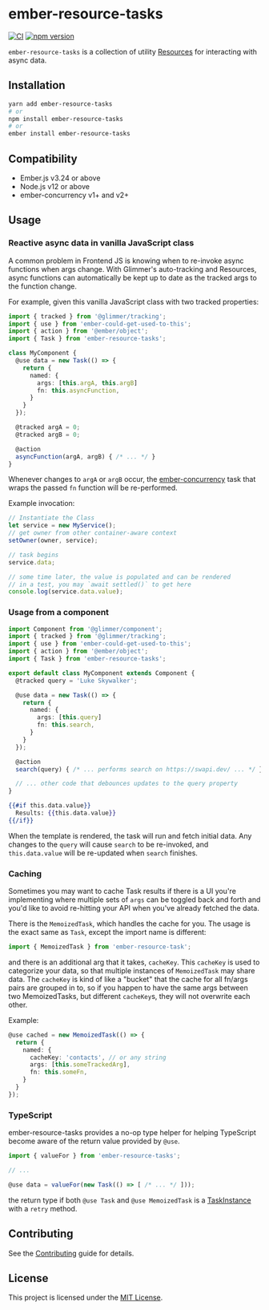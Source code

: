 # ember-resource-tasks

[![CI](https://github.com/CrowdStrike/ember-resource-tasks/actions/workflows/ci.yml/badge.svg)](https://github.com/CrowdStrike/ember-resource-tasks/actions/workflows/ci.yml)
[![npm version](https://badge.fury.io/js/ember-resource-tasks.svg)](https://badge.fury.io/js/ember-resource-tasks)

`ember-resource-tasks` is a collection of utility [Resources](https://github.com/pzuraq/ember-could-get-used-to-this#resources) for interacting with
async data.

## Installation

```bash
yarn add ember-resource-tasks
# or
npm install ember-resource-tasks
# or
ember install ember-resource-tasks
```

## Compatibility

- Ember.js v3.24 or above
- Node.js v12 or above
- ember-concurrency v1+ and v2+

## Usage

### Reactive async data in vanilla JavaScript class

A common problem in Frontend JS is knowing when to re-invoke async
functions when args change. With Glimmer's auto-tracking and Resources,
async functions can automatically be kept up to date as the tracked args
to the function change.

For example, given this vanilla JavaScript class with two tracked properties:

```ts
import { tracked } from '@glimmer/tracking';
import { use } from 'ember-could-get-used-to-this';
import { action } from '@ember/object';
import { Task } from 'ember-resource-tasks';

class MyComponent {
  @use data = new Task(() => {
    return {
      named: {
        args: [this.argA, this.argB]
        fn: this.asyncFunction,
      }
    }
  });

  @tracked argA = 0;
  @tracked argB = 0;

  @action
  asyncFunction(argA, argB) { /* ... */ }
}
```

Whenever changes to `argA` or `argB` occur, the
[ember-concurrency](http://ember-concurrency.com) task that wraps the passed
`fn` function will be re-performed.

Example invocation:

```ts
// Instantiate the Class
let service = new MyService();
// get owner from other container-aware context
setOwner(owner, service);

// task begins
service.data;

// some time later, the value is populated and can be rendered
// in a test, you may `await settled()` to get here
console.log(service.data.value);
```

### Usage from a component

```ts
import Component from '@glimmer/component';
import { tracked } from '@glimmer/tracking';
import { use } from 'ember-could-get-used-to-this';
import { action } from '@ember/object';
import { Task } from 'ember-resource-tasks';

export default class MyComponent extends Component {
  @tracked query = 'Luke Skywalker';

  @use data = new Task(() => {
    return {
      named: {
        args: [this.query]
        fn: this.search,
      }
    }
  });

  @action
  search(query) { /* ... performs search on https://swapi.dev/ ... */ }

  // ... other code that debounces updates to the query property
}
```
```hbs
{{#if this.data.value}}
  Results: {{this.data.value}}
{{/if}}
```

When the template is rendered, the task will run and fetch initial data.
Any changes to the `query` will cause `search` to be re-invoked, and
`this.data.value` will be re-updated when `search` finishes.

### Caching

Sometimes you may want to cache Task results if there is a UI you're implementing
where multiple sets of `args` can be toggled back and forth and you'd like to
avoid re-hitting your API when you've already fetched the data.

There is the `MemoizedTask`, which handles the cache for you.
The usage is the exact same as `Task`, except the import name is different:

```ts
import { MemoizedTask } from 'ember-resource-task';
```

and there is an additional arg that it takes, `cacheKey`.
This `cacheKey` is used to categorize your data, so that multiple instances of
`MemoizedTask` may share data. The `cacheKey` is kind of like a "bucket" that the
cache for all fn/args pairs are grouped in to, so if you happen to have the same
args between two MemoizedTasks, but different `cacheKey`s, they will not overwrite
each other.

Example:

```ts
@use cached = new MemoizedTask(() => {
  return {
    named: {
      cacheKey: 'contacts', // or any string
      args: [this.someTrackedArg],
      fn: this.someFn,
    }
  }
});
```


### TypeScript

ember-resource-tasks provides a no-op type helper for helping TypeScript
become aware of the return value provided by `@use`.

```ts
import { valueFor } from 'ember-resource-tasks';

// ...

@use data = valueFor(new Task(() => [ /* ... */ ]));
```

the return type if both `@use Task` and `@use MemoizedTask` is a
[TaskInstance](https://ember-concurrency.com/api/TaskInstance.html)
with a `retry` method.

## Contributing

See the [Contributing](CONTRIBUTING.md) guide for details.

## License

This project is licensed under the [MIT License](LICENSE.md).
